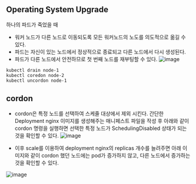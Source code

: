 ## Operating System Upgrade


하나의 파드가 죽었을 때

- 워커 노드가 다른 노드로 이동되도록 모든 워커노드의 노도를 의도적으로 옮길 수 있다.
- 파드는 자신이 있는 노드에서 정상적으로 종료되고 다른 노드에서 다시 생성된다.
- 파드가 다른 노드에서 안전하므로 첫 번째 노드를 재부팅할 수 있다. 
![image](https://user-images.githubusercontent.com/81672260/170164576-a4eafe7e-067a-4f4b-bb3e-1380c20c5c98.png)

```
kubectl drain node-1
kubectl coredon node-2
kubectl uncordon node-1
```

## cordon
- cordon은 특정 노드를 선택하여 스케줄 대상에서 제외 시킨다. 간단한 Deployment nginx 이미지를 생성해주는 매니페스트 파일을 작성 후 아래와 같이 
cordon 명령을 실행하면 선택한 특정 노드가 SchedulingDisabled 상태가 되는 것을 확인할 수 있다.
![image](https://user-images.githubusercontent.com/81672260/170183047-71bdd431-1f14-4e5f-9267-9fc879da551e.png)

- 이후 scale를 이용하여 deployment nginx의 replicas 개수를 늘려주면 아래 이미지와 같이 cordon 했던 노드에는 pod가 증가하지 않고, 다른 노드에서 증가하는것을 확인할 수 있다.

![image](https://user-images.githubusercontent.com/81672260/170183142-a8b65024-b6dc-45d3-8fe2-204bff16f49f.png)

